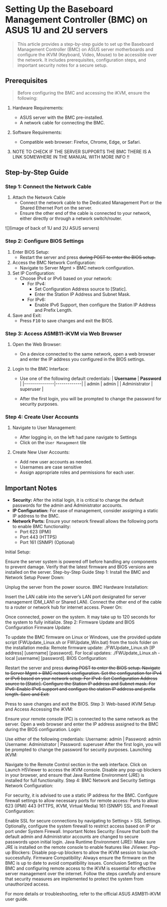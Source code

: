 # Setting Up the Baseboard Management Controller (BMC) on ASUS 1U and 2U servers
> This article provides a step-by-step guide to set up the Baseboard Management Controller (BMC) on ASUS server motherboards and configure the iKVM (Keyboard, Video, Mouse) to be accessible over the network. It includes prerequisites, configuration steps, and important security notes for a secure setup.

## Prerequisites
> Before configuring the BMC and accessing the iKVM, ensure the following:
1. Hardware Requirements:
    - ASUS server with the BMC pre-installed.
    - A network cable for connecting the BMC.

2. Software Requirements:
    - Compatible web browser: Firefox, Chrome, Edge, or Safari.

3. NOTE TO CHECK IF THE SERVER SUPPORTS THE BMC THERE IS A LINK SOMEWHERE IN THE MANUAL WITH MORE INFO :bangbang:


## Step-by-Step Guide
### Step 1: Connect the Network Cable
1. Attach the Network Cable
    - Connect the network cable to the Dedicated Management Port or the Shared Ethernet Port on the server.
    - Ensure the other end of the cable is connected to your network, either directly or through a network switch/router.

![](image of back of 1U and 2U ASUS servers)

### Step 2: Configure BIOS Settings
1. Enter BIOS Setup:
    - Restart the server and press <Del> during POST to enter the BIOS setup.
2. Access the BMC Network Configuration:
    - Navigate to Server Mgmt > BMC network configuration.
3. Set IP Configuration:
    - Choose IPv4 or IPv6 based on your network:
        - For IPv4:
            - Set Configuration Address source to [Static].
            - Enter the Station IP Address and Subnet Mask.
        - For IPv6:
            - Enable IPv6 Support, then configure the Station IP Address and Prefix Length.
4. Save and Exit:
    - Press <KBD>F10</KBD> to save changes and exit the BIOS.

### Step 3: Access ASMB11-iKVM via Web Browser
1. Open the Web Browser:
    - On a device connected to the same network, open a web browser and enter the IP address you configured in the BIOS settings.

2. Login to the BMC Interface:
    - Use one of the following default credentials:
        | **Username**  | **Password** |
        |---------------|-------------|
        | admin         | admin       |
        | Administrator | superuser   |

    - After the first login, you will be prompted to change the password for security purposes.

### Step 4: Create User Accounts
1. Navigate to User Management:
    - After logging in, on the left had pane navigate to Settings
    - Click on the `User Management` tile

2. Create New User Accounts:
    - Add new user accounts as needed.
    - Usernames are case sensitive 
    - Assign appropriate roles and permissions for each user.


## Important Notes
- **Security:** After the initial login, it is critical to change the default passwords for the admin and Administrator accounts.
- **IP Configuration:** For ease of management, consider assigning a static IP address to the BMC.
- **Network Ports:** Ensure your network firewall allows the following ports to enable BMC functionality:
    - Port 623 (IPMI)
    - Port 443 (HTTPS)
    - Port 161 (SNMP) (Optional)




















Initial Setup:

Ensure the server system is powered off before handling any components to prevent damage.
Verify that the latest firmware and BIOS versions are installed on the server.
Step-by-Step Guide
Step 1: Install the BMC and Network Setup
Power Down:

Unplug the server from the power source.
BMC Hardware Installation:

Insert the LAN cable into the server’s LAN port designated for server management (DM_LAN1 or Shared LAN).
Connect the other end of the cable to a router or network hub for internet access.
Power On:

Once connected, power on the system. It may take up to 120 seconds for the system to fully initialize.
Step 2: Firmware Update and BIOS Configuration
Firmware Update:

To update the BMC firmware on Linux or Windows, use the provided update script (FWUpdate_Linux.sh or FWUpdate_Win.bat) from the tools folder on the installation media:
Remote firmware update: ./FWUpdate_Linux.sh [IP address] [username] [password].
For local updates: ./FWUpdate_Linux.sh -local [username] [password].
BIOS Configuration:

Restart the server and press <Del> during POST to enter the BIOS setup.
Navigate to Server Mgmt > BMC network configuration.
Set the configuration for IPv4 or IPv6 based on your network setup:
For IPv4:
Set Configuration Address source to [Static].
Configure the Station IP address and Subnet mask.
For IPv6:
Enable IPv6 support and configure the station IP address and prefix length.
Save and Exit:

Press <F10> to save changes and exit the BIOS.
Step 3: Web-based iKVM Setup and Access
Accessing the iKVM:

Ensure your remote console (PC) is connected to the same network as the server.
Open a web browser and enter the IP address assigned to the BMC during the BIOS configuration.
Login:

Use either of the following credentials:
Username: admin | Password: admin
Username: Administrator | Password: superuser
After the first login, you will be prompted to change the password for security purposes.
Launching iKVM:

Navigate to the Remote Control section in the web interface.
Click on Launch H5Viewer to access the iKVM console.
Disable any pop-up blockers in your browser, and ensure that Java Runtime Environment (JRE) is installed for full functionality.
Step 4: BMC Network and Security Settings
Network Configuration:

For security, it is advised to use a static IP address for the BMC.
Configure firewall settings to allow necessary ports for remote access:
Ports to allow:
623 (IPMI)
443 (HTTPS, iKVM, Virtual Media)
161 (SNMP)
SSL and Firewall Configuration:

Enable SSL for secure connections by navigating to Settings > SSL Settings.
Optionally, configure the system firewall to restrict access based on IP or port under System Firewall.
Important Notes
Security: Ensure that both the default admin and Administrator accounts are changed to secure passwords upon initial login.
Java Runtime Environment (JRE): Make sure JRE is installed on the remote console to enable features like JViewer.
Pop-up Blockers: Disable pop-up blockers to allow the iKVM session to launch successfully.
Firmware Compatibility: Always ensure the firmware on the BMC is up to date to avoid compatibility issues.
Conclusion
Setting up the BMC and configuring remote access to the iKVM is essential for effective server management over the internet. Follow the steps carefully and ensure that security measures are implemented to protect the system from unauthorized access.

For more details or troubleshooting, refer to the official ASUS ASMB11-iKVM user guide.